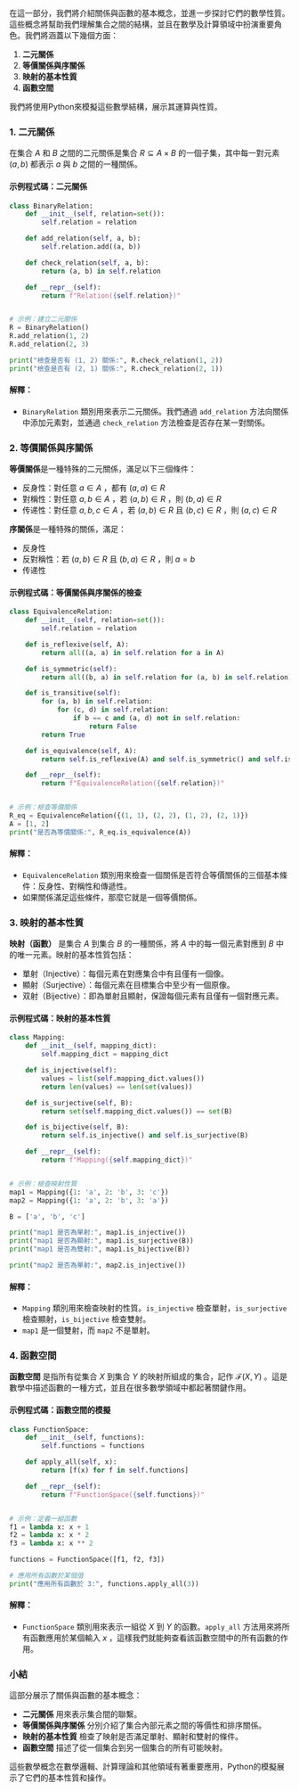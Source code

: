 在這一部分，我們將介紹關係與函數的基本概念，並進一步探討它們的數學性質。這些概念將幫助我們理解集合之間的結構，並且在數學及計算領域中扮演重要角色。我們將涵蓋以下幾個方面：

1. **二元關係**
2. **等價關係與序關係**
3. **映射的基本性質**
4. **函數空間**

我們將使用Python來模擬這些數學結構，展示其運算與性質。

### 1. 二元關係
在集合  $`A`$  和  $`B`$  之間的二元關係是集合  $`R \subseteq A \times B`$  的一個子集，其中每一對元素  $`(a, b)`$  都表示  $`a`$  與  $`b`$  之間的一種關係。

#### 示例程式碼：二元關係

```python
class BinaryRelation:
    def __init__(self, relation=set()):
        self.relation = relation

    def add_relation(self, a, b):
        self.relation.add((a, b))

    def check_relation(self, a, b):
        return (a, b) in self.relation

    def __repr__(self):
        return f"Relation({self.relation})"


# 示例：建立二元關係
R = BinaryRelation()
R.add_relation(1, 2)
R.add_relation(2, 3)

print("檢查是否有 (1, 2) 關係:", R.check_relation(1, 2))
print("檢查是否有 (2, 1) 關係:", R.check_relation(2, 1))
```

#### 解釋：
- `BinaryRelation` 類別用來表示二元關係。我們通過 `add_relation` 方法向關係中添加元素對，並通過 `check_relation` 方法檢查是否存在某一對關係。

### 2. 等價關係與序關係
**等價關係**是一種特殊的二元關係，滿足以下三個條件：
- 反身性：對任意  $`a \in A`$ ，都有  $`(a, a) \in R`$ 
- 對稱性：對任意  $`a, b \in A`$ ，若  $`(a, b) \in R`$ ，則  $`(b, a) \in R`$ 
- 传递性：對任意  $`a, b, c \in A`$ ，若  $`(a, b) \in R`$  且  $`(b, c) \in R`$ ，則  $`(a, c) \in R`$ 

**序關係**是一種特殊的關係，滿足：
- 反身性
- 反對稱性：若  $`(a, b) \in R`$  且  $`(b, a) \in R`$ ，則  $`a = b`$ 
- 传递性

#### 示例程式碼：等價關係與序關係的檢查

```python
class EquivalenceRelation:
    def __init__(self, relation=set()):
        self.relation = relation

    def is_reflexive(self, A):
        return all((a, a) in self.relation for a in A)

    def is_symmetric(self):
        return all((b, a) in self.relation for (a, b) in self.relation)

    def is_transitive(self):
        for (a, b) in self.relation:
            for (c, d) in self.relation:
                if b == c and (a, d) not in self.relation:
                    return False
        return True

    def is_equivalence(self, A):
        return self.is_reflexive(A) and self.is_symmetric() and self.is_transitive()

    def __repr__(self):
        return f"EquivalenceRelation({self.relation})"


# 示例：檢查等價關係
R_eq = EquivalenceRelation({(1, 1), (2, 2), (1, 2), (2, 1)})
A = [1, 2]
print("是否為等價關係:", R_eq.is_equivalence(A))
```

#### 解釋：
- `EquivalenceRelation` 類別用來檢查一個關係是否符合等價關係的三個基本條件：反身性、對稱性和傳遞性。
- 如果關係滿足這些條件，那麼它就是一個等價關係。

### 3. 映射的基本性質
**映射（函數）** 是集合  $`A`$  到集合  $`B`$  的一種關係，將  $`A`$  中的每一個元素對應到  $`B`$  中的唯一元素。映射的基本性質包括：
- 單射（Injective）：每個元素在對應集合中有且僅有一個像。
- 顯射（Surjective）：每個元素在目標集合中至少有一個原像。
- 双射（Bijective）：即為單射且顯射，保證每個元素有且僅有一個對應元素。

#### 示例程式碼：映射的基本性質

```python
class Mapping:
    def __init__(self, mapping_dict):
        self.mapping_dict = mapping_dict

    def is_injective(self):
        values = list(self.mapping_dict.values())
        return len(values) == len(set(values))

    def is_surjective(self, B):
        return set(self.mapping_dict.values()) == set(B)

    def is_bijective(self, B):
        return self.is_injective() and self.is_surjective(B)

    def __repr__(self):
        return f"Mapping({self.mapping_dict})"


# 示例：檢查映射性質
map1 = Mapping({1: 'a', 2: 'b', 3: 'c'})
map2 = Mapping({1: 'a', 2: 'b', 3: 'a'})

B = ['a', 'b', 'c']

print("map1 是否為單射:", map1.is_injective())
print("map1 是否為顯射:", map1.is_surjective(B))
print("map1 是否為雙射:", map1.is_bijective(B))

print("map2 是否為單射:", map2.is_injective())
```

#### 解釋：
- `Mapping` 類別用來檢查映射的性質。`is_injective` 檢查單射，`is_surjective` 檢查顯射，`is_bijective` 檢查雙射。
- `map1` 是一個雙射，而 `map2` 不是單射。

### 4. 函數空間
**函數空間** 是指所有從集合  $`X`$  到集合  $`Y`$  的映射所組成的集合，記作  $`\mathcal{F}(X, Y)`$ 。這是數學中描述函數的一種方式，並且在很多數學領域中都起著關鍵作用。

#### 示例程式碼：函數空間的模擬

```python
class FunctionSpace:
    def __init__(self, functions):
        self.functions = functions

    def apply_all(self, x):
        return [f(x) for f in self.functions]

    def __repr__(self):
        return f"FunctionSpace({self.functions})"


# 示例：定義一組函數
f1 = lambda x: x + 1
f2 = lambda x: x * 2
f3 = lambda x: x ** 2

functions = FunctionSpace([f1, f2, f3])

# 應用所有函數於某個值
print("應用所有函數於 3:", functions.apply_all(3))
```

#### 解釋：
- `FunctionSpace` 類別用來表示一組從  $`X`$  到  $`Y`$  的函數。`apply_all` 方法用來將所有函數應用於某個輸入  $`x`$ ，這樣我們就能夠查看該函數空間中的所有函數的作用。

### 小結
這部分展示了關係與函數的基本概念：
- **二元關係** 用來表示集合間的聯繫。
- **等價關係與序關係** 分別介紹了集合內部元素之間的等價性和排序關係。
- **映射的基本性質** 檢查了映射是否滿足單射、顯射和雙射的條件。
- **函數空間** 描述了從一個集合到另一個集合的所有可能映射。

這些數學概念在數學邏輯、計算理論和其他領域有著重要應用，Python的模擬展示了它們的基本性質和操作。